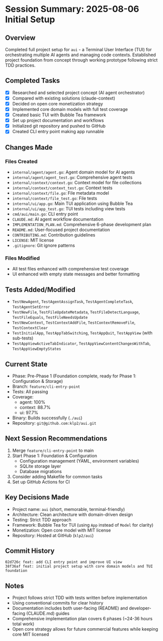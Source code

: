 # Session Summary: 2025-08-06 Initial Setup

## Overview
Completed full project setup for `aui` - a Terminal User Interface (TUI) for orchestrating multiple AI agents and managing code contexts. Established project foundation from concept through working prototype following strict TDD practices.

## Completed Tasks
- [x] Researched and selected project concept (AI agent orchestrator)
- [x] Compared with existing solutions (claude-context)
- [x] Decided on open core monetization strategy
- [x] Implemented core domain models with full test coverage
- [x] Created basic TUI with Bubble Tea framework
- [x] Set up project documentation and workflows
- [x] Initialized git repository and pushed to GitHub
- [x] Created CLI entry point making app runnable

## Changes Made

### Files Created
- `internal/agent/agent.go`: Agent domain model for AI agents
- `internal/agent/agent_test.go`: Comprehensive agent tests
- `internal/context/context.go`: Context model for file collections
- `internal/context/context_test.go`: Context tests
- `internal/context/file.go`: File metadata model
- `internal/context/file_test.go`: File tests
- `internal/ui/app.go`: Main TUI application using Bubble Tea
- `internal/ui/app_test.go`: TUI tests including view tests
- `cmd/aui/main.go`: CLI entry point
- `CLAUDE.md`: AI agent workflow documentation
- `IMPLEMENTATION_PLAN.md`: Comprehensive 6-phase development plan
- `README.md`: User-focused project documentation
- `CONTRIBUTING.md`: Contribution guidelines
- `LICENSE`: MIT license
- `.gitignore`: Git ignore patterns

### Files Modified
- All test files enhanced with comprehensive test coverage
- UI enhanced with empty state messages and better formatting

## Tests Added/Modified
- `TestNewAgent`, `TestAgentAssignTask`, `TestAgentCompleteTask`, `TestAgentSetError`
- `TestNewFile`, `TestFileUpdateMetadata`, `TestFileDetectLanguage`, `TestFileEquals`, `TestFileNeedsUpdate`
- `TestNewContext`, `TestContextAddFile`, `TestContextRemoveFile`, `TestContextClear`
- `TestInitialApp`, `TestAppTabSwitching`, `TestAppQuit`, `TestAppView` (with sub-tests)
- `TestAppViewActiveTabIndicator`, `TestAppViewContentChangesWithTab`, `TestAppViewEmptyStates`

## Current State
- Phase: Pre-Phase 1 (Foundation complete, ready for Phase 1: Configuration & Storage)
- Branch: `feature/cli-entry-point`
- Tests: All passing
- Coverage: 
  - agent: 100%
  - context: 88.7%
  - ui: 97.7%
- Binary: Builds successfully (`./aui`)
- Repository: `git@github.com:klp2/aui.git`

## Next Session Recommendations
1. Merge `feature/cli-entry-point` to main
2. Start Phase 1: Foundation & Configuration
   - Configuration management (YAML, environment variables)
   - SQLite storage layer
   - Database migrations
3. Consider adding Makefile for common tasks
4. Set up GitHub Actions for CI

## Key Decisions Made
- Project name: `aui` (short, memorable, terminal-friendly)
- Architecture: Clean architecture with domain-driven design
- Testing: Strict TDD approach
- Framework: Bubble Tea for TUI (using `App` instead of `Model` for clarity)
- Monetization: Open core model with MIT license
- Repository: Hosted at GitHub (`klp2/aui`)

## Commit History
```
02d726c feat: add CLI entry point and improve UI view
38f36af feat: initial project setup with core domain models and TUI foundation
```

## Notes
- Project follows strict TDD with tests written before implementation
- Using conventional commits for clear history
- Documentation includes both user-facing (README) and developer-facing (CLAUDE.md) guides
- Comprehensive implementation plan covers 6 phases (~24-36 hours total work)
- Open core strategy allows for future commercial features while keeping core MIT licensed